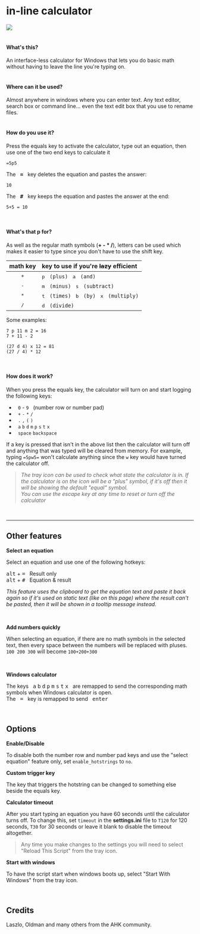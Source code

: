 # in-line calculator

<a href="url"><img src="http://i.imgur.com/xlONmxY.gif"></a><br></br>



#### What's this?

An interface-less calculator for Windows that lets you do basic math without having to leave the line you're typing on.  
&nbsp;



#### Where can it be used?

Almost anywhere in windows where you can enter text. Any text editor, search box or command line... even the text edit box that you use to rename files.  
&nbsp;  



#### How do you use it?

Press the equals key to activate the calculator, type out an equation, then use one of the two end keys to calculate it

```
=5p5
```

The &nbsp; <kbd>**=**</kbd> &nbsp; key deletes the equation and pastes the answer:  

```
10
```
The &nbsp; <kbd>**#**</kbd> &nbsp; key keeps the equation and pastes the answer at the end:  

```
5+5 = 10
```

&nbsp;



#### What's that p for?

As well as the regular math symbols (**+ - * /**), letters can be used which makes it easier to type since you don't have to use the shift key.


| math key | key to use if you're ~~lazy~~ efficient |  
|:--------:|:--------------------------------|  
| <kbd>+</kbd> | <kbd>p</kbd> &nbsp; `(plus)`  &nbsp; <kbd>a</kbd> &nbsp; `(and)`  
| <kbd>-</kbd> | <kbd>m</kbd> &nbsp; `(minus)` &nbsp; <kbd>s</kbd> &nbsp; `(subtract)`  
| <kbd>*</kbd> | <kbd>t</kbd> &nbsp; `(times)` &nbsp; <kbd>b</kbd> &nbsp; `(by)`   &nbsp; <kbd>x</kbd> &nbsp; `(multiply)`  
| <kbd>/</kbd> | <kbd>d</kbd> &nbsp; `(divide)`    


Some examples:

```
7 p 11 m 2 = 16
7 + 11 - 2
```

```
(27 d 4) x 12 = 81
(27 / 4) * 12
```

&nbsp;




#### How does it work?

When you press the equals key, the calculator will turn on and start logging the following keys:  

- &nbsp; `0` - `9` &nbsp; (number row or number pad)  
- &nbsp; `+` `-` `*` `/`  
- &nbsp; `.` `,` `(` `)`  
- &nbsp; `a` `b` `d` `m` `p` `s` `t` `x`  
- &nbsp; `space`  `backspace`  


If a key is pressed that isn't in the above list then the calculator will turn off and anything that was typed will be cleared from memory. 
For example, typing `=5pw5=` won't calculate anything since the `w` key would have turned the calculator off.


> *The tray icon can be used to check what state the calculator is in. If the calculator is on the icon will be a "plus" symbol, if it's off then it will be showing the default "equal" symbol.  
You can use the escape key at any time to reset or turn off the calculator*

&nbsp;
&nbsp;


---


## Other features



**Select an equation**

Select an equation and use one of the following hotkeys:

<kbd>alt</kbd> + <kbd>=</kbd> &nbsp; Result only  
<kbd>alt</kbd> + <kbd>#</kbd> &nbsp; Equation & result  

*This feature uses the clipboard to get the equation text and paste it back again so if it's used on static text (like on this page) where the result can't be pasted, then it will be shown in a tooltip message instead.*  

&nbsp;



**Add numbers quickly**

When selecting an equation, if there are no math symbols in the selected text, then every space between the numbers will be replaced with pluses.  
`100 200 300` will become `100+200+300`

&nbsp;



**Windows calculator**

The keys &nbsp; <kbd>a</kbd> <kbd>b</kbd> <kbd>d</kbd> <kbd>p</kbd> <kbd>m</kbd> <kbd>s</kbd> <kbd>t</kbd> <kbd>x</kbd> &nbsp; are remapped to send the corresponding math symbols when Windows calculator is open.   
The &nbsp; <kbd>=</kbd> &nbsp; key is remapped to send &nbsp; <kbd>enter</kbd>

&nbsp;


## Options

**Enable/Disable**  

To disable both the number row and number pad keys and use the "select equation" feature only, set `enable_hotstrings` to `no`.


**Custom trigger key**

The key that triggers the hotstring can be changed to something else beside the equals key.


**Calculator timeout**  

After you start typing an equation you have 60 seconds until the calculator turns off. To change this, set `timeout` in the **settings.ini** file to `T120` for 120 seconds, `T30` for 30 seconds or leave it blank to disable the timeout altogether.


> Any time you make changes to the settings you will need to select "Reload This Script" from the tray icon.


**Start with windows**  

To have the script start when windows boots up, select "Start With Windows" from the tray icon.

&nbsp;


## Credits

Laszlo, Oldman and many others from the AHK community.
